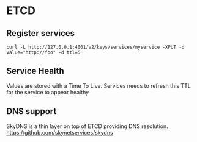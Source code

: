 # ETCD

## Register services

```
curl -L http://127.0.0.1:4001/v2/keys/services/myservice -XPUT -d value="http://foo" -d ttl=5
```

## Service Health

Values are stored with a Time To Live.
Services needs to refresh this TTL for the service to appear healthy

## DNS support

SkyDNS is a thin layer on top of ETCD providing DNS resolution.
https://github.com/skynetservices/skydns
